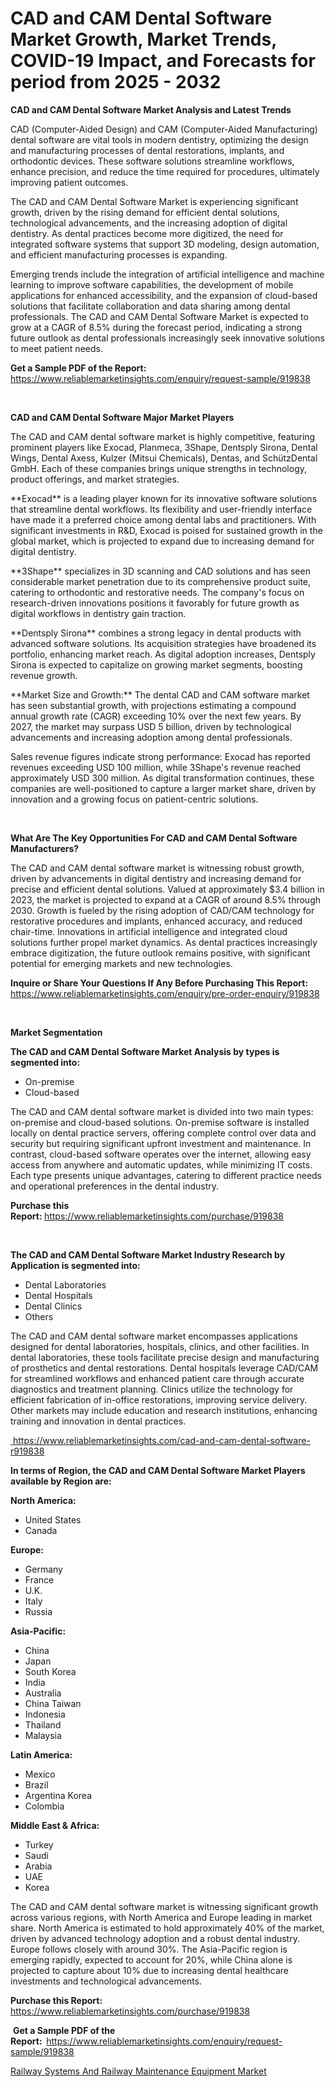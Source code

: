 <p><h1>CAD and CAM Dental Software Market Growth, Market Trends, COVID-19 Impact, and Forecasts for period from 2025 - 2032</h1></p><p><strong>CAD and CAM Dental Software Market Analysis and Latest Trends</strong></p>
<p><p>CAD (Computer-Aided Design) and CAM (Computer-Aided Manufacturing) dental software are vital tools in modern dentistry, optimizing the design and manufacturing processes of dental restorations, implants, and orthodontic devices. These software solutions streamline workflows, enhance precision, and reduce the time required for procedures, ultimately improving patient outcomes.</p><p>The CAD and CAM Dental Software Market is experiencing significant growth, driven by the rising demand for efficient dental solutions, technological advancements, and the increasing adoption of digital dentistry. As dental practices become more digitized, the need for integrated software systems that support 3D modeling, design automation, and efficient manufacturing processes is expanding. </p><p>Emerging trends include the integration of artificial intelligence and machine learning to improve software capabilities, the development of mobile applications for enhanced accessibility, and the expansion of cloud-based solutions that facilitate collaboration and data sharing among dental professionals. The CAD and CAM Dental Software Market is expected to grow at a CAGR of 8.5% during the forecast period, indicating a strong future outlook as dental professionals increasingly seek innovative solutions to meet patient needs.</p></p>
<p><strong>Get a Sample PDF of the Report:&nbsp;</strong> <a href="https://www.reliablemarketinsights.com/enquiry/request-sample/919838?utm_campaign=2868&utm_medium=2&utm_source=Github&utm_content=ia&utm_term=07032025&utm_id=cad-and-cam-dental-software">https://www.reliablemarketinsights.com/enquiry/request-sample/919838</a></p>
<p>&nbsp;</p>
<p><strong>CAD and CAM Dental Software Major Market Players</strong></p>
<p><p>The CAD and CAM dental software market is highly competitive, featuring prominent players like Exocad, Planmeca, 3Shape, Dentsply Sirona, Dental Wings, Dental Axess, Kulzer (Mitsui Chemicals), Dentas, and SchützDental GmbH. Each of these companies brings unique strengths in technology, product offerings, and market strategies.</p><p>**Exocad** is a leading player known for its innovative software solutions that streamline dental workflows. Its flexibility and user-friendly interface have made it a preferred choice among dental labs and practitioners. With significant investments in R&D, Exocad is poised for sustained growth in the global market, which is projected to expand due to increasing demand for digital dentistry.</p><p>**3Shape** specializes in 3D scanning and CAD solutions and has seen considerable market penetration due to its comprehensive product suite, catering to orthodontic and restorative needs. The company's focus on research-driven innovations positions it favorably for future growth as digital workflows in dentistry gain traction.</p><p>**Dentsply Sirona** combines a strong legacy in dental products with advanced software solutions. Its acquisition strategies have broadened its portfolio, enhancing market reach. As digital adoption increases, Dentsply Sirona is expected to capitalize on growing market segments, boosting revenue growth.</p><p>**Market Size and Growth:** The dental CAD and CAM software market has seen substantial growth, with projections estimating a compound annual growth rate (CAGR) exceeding 10% over the next few years. By 2027, the market may surpass USD 5 billion, driven by technological advancements and increasing adoption among dental professionals.</p><p>Sales revenue figures indicate strong performance: Exocad has reported revenues exceeding USD 100 million, while 3Shape's revenue reached approximately USD 300 million. As digital transformation continues, these companies are well-positioned to capture a larger market share, driven by innovation and a growing focus on patient-centric solutions.</p></p>
<p>&nbsp;</p>
<p><strong>What Are The Key Opportunities For CAD and CAM Dental Software Manufacturers?</strong></p>
<p><p>The CAD and CAM dental software market is witnessing robust growth, driven by advancements in digital dentistry and increasing demand for precise and efficient dental solutions. Valued at approximately $3.4 billion in 2023, the market is projected to expand at a CAGR of around 8.5% through 2030. Growth is fueled by the rising adoption of CAD/CAM technology for restorative procedures and implants, enhanced accuracy, and reduced chair-time. Innovations in artificial intelligence and integrated cloud solutions further propel market dynamics. As dental practices increasingly embrace digitization, the future outlook remains positive, with significant potential for emerging markets and new technologies.</p></p>
<p><strong>Inquire or Share Your Questions If Any Before Purchasing This Report:</strong> <a href="https://www.reliablemarketinsights.com/enquiry/pre-order-enquiry/919838?utm_campaign=2868&utm_medium=2&utm_source=Github&utm_content=ia&utm_term=07032025&utm_id=cad-and-cam-dental-software">https://www.reliablemarketinsights.com/enquiry/pre-order-enquiry/919838</a></p>
<p>&nbsp;</p>
<p><strong>Market Segmentation</strong></p>
<p><strong>The CAD and CAM Dental Software Market Analysis by types is segmented into:</strong></p>
<p><ul><li>On-premise</li><li>Cloud-based</li></ul></p>
<p><p>The CAD and CAM dental software market is divided into two main types: on-premise and cloud-based solutions. On-premise software is installed locally on dental practice servers, offering complete control over data and security but requiring significant upfront investment and maintenance. In contrast, cloud-based software operates over the internet, allowing easy access from anywhere and automatic updates, while minimizing IT costs. Each type presents unique advantages, catering to different practice needs and operational preferences in the dental industry.</p></p>
<p><strong>Purchase this Report:&nbsp;</strong><a href="https://www.reliablemarketinsights.com/purchase/919838?utm_campaign=2868&utm_medium=2&utm_source=Github&utm_content=ia&utm_term=07032025&utm_id=cad-and-cam-dental-software">https://www.reliablemarketinsights.com/purchase/919838</a></p>
<p>&nbsp;</p>
<p><strong>The CAD and CAM Dental Software Market Industry Research by Application is segmented into:</strong></p>
<p><ul><li>Dental Laboratories</li><li>Dental Hospitals</li><li>Dental Clinics</li><li>Others</li></ul></p>
<p><p>The CAD and CAM dental software market encompasses applications designed for dental laboratories, hospitals, clinics, and other facilities. In dental laboratories, these tools facilitate precise design and manufacturing of prosthetics and dental restorations. Dental hospitals leverage CAD/CAM for streamlined workflows and enhanced patient care through accurate diagnostics and treatment planning. Clinics utilize the technology for efficient fabrication of in-office restorations, improving service delivery. Other markets may include education and research institutions, enhancing training and innovation in dental practices.</p></p>
<p><a href="https://www.reliablemarketinsights.com/cad-and-cam-dental-software-r919838?utm_campaign=2868&utm_medium=2&utm_source=Github&utm_content=ia&utm_term=07032025&utm_id=cad-and-cam-dental-software">&nbsp;https://www.reliablemarketinsights.com/cad-and-cam-dental-software-r919838</a></p>
<p><strong>In terms of Region, the CAD and CAM Dental Software Market Players available by Region are:</strong></p>
<p>
    <p> <strong> North America: </strong>
        <ul>
            <li>United States</li>
            <li>Canada</li>
        </ul>
        </p> 
    <p> <strong> Europe: </strong>
        <ul>
            <li>Germany</li>
            <li>France</li>
            <li>U.K.</li>
            <li>Italy</li>
            <li>Russia</li>
        </ul>
        </p> 
    <p> <strong> Asia-Pacific: </strong>
        <ul>
            <li>China</li>
            <li>Japan</li>
            <li>South Korea</li>
            <li>India</li>
            <li>Australia</li>
            <li>China Taiwan</li>
            <li>Indonesia</li>
            <li>Thailand</li>
            <li>Malaysia</li>
        </ul>
        </p> 
    <p> <strong> Latin America: </strong>
        <ul>
            <li>Mexico</li>
            <li>Brazil</li>
            <li>Argentina Korea</li>
            <li>Colombia</li>
        </ul>
        </p> 
    <p> <strong> Middle East & Africa: </strong>
        <ul>
            <li>Turkey</li>
            <li>Saudi</li>
            <li>Arabia</li>
            <li>UAE</li>
            <li>Korea</li>
        </ul>
    </p>
    </p>
<p><p>The CAD and CAM dental software market is witnessing significant growth across various regions, with North America and Europe leading in market share. North America is estimated to hold approximately 40% of the market, driven by advanced technology adoption and a robust dental industry. Europe follows closely with around 30%. The Asia-Pacific region is emerging rapidly, expected to account for 20%, while China alone is projected to capture about 10% due to increasing dental healthcare investments and technological advancements.</p></p>
<p><strong>Purchase this Report: </strong><a href="https://www.reliablemarketinsights.com/purchase/919838?utm_campaign=2868&utm_medium=2&utm_source=Github&utm_content=ia&utm_term=07032025&utm_id=cad-and-cam-dental-software">https://www.reliablemarketinsights.com/purchase/919838</a></p>
<p>&nbsp;<strong>Get a Sample PDF of the Report:&nbsp;&nbsp;</strong><a href="https://www.reliablemarketinsights.com/enquiry/request-sample/919838?utm_campaign=2868&utm_medium=2&utm_source=Github&utm_content=ia&utm_term=07032025&utm_id=cad-and-cam-dental-software">https://www.reliablemarketinsights.com/enquiry/request-sample/919838</a></p>
<p><strong></strong></p>
<p><p><a href="https://github.com/benhaeneye/Market-Research-Report-List-1/blob/main/railway-systems-and-railway-maintenance-equipment-market.md?utm_campaign=2868&utm_medium=2&utm_source=Github&utm_content=ia&utm_term=07032025&utm_id=cad-and-cam-dental-software">Railway Systems And Railway Maintenance Equipment Market</a></p></p>